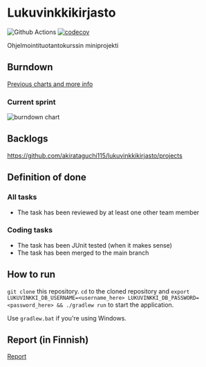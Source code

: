 # Lukuvinkkikirjasto

![Github Actions](https://github.com/mluukkai/ohtu-viikko1-s2020/workflows/Java%20CI%20with%20Gradle/badge.svg)
[![codecov](https://codecov.io/gh/akirataguchi115/lukuvinkkikirjasto/branch/main/graph/badge.svg?token=BPKCNTWMKN)](https://codecov.io/gh/akirataguchi115/lukuvinkkikirjasto)

Ohjelmointituotantokurssin miniprojekti

## Burndown

[Previous charts and more info](burndown/README.md)

### Current sprint

![burndown chart](https://docs.google.com/spreadsheets/d/e/2PACX-1vTSPAfdibpkUDgGOHczsVg5DF-tmEqLKK_36AfyUCIRrMtsTc-OgvZIXIA0AlADklGwNhQrznC2I-cx/pubchart?oid=1919146153&format=image)

## Backlogs

https://github.com/akirataguchi115/lukuvinkkikirjasto/projects

## Definition of done

### All tasks

- The task has been reviewed by at least one other
  team member

### Coding tasks

- The task has been JUnit tested (when it makes sense)
- The task has been merged to the main branch

## How to run

`git clone` this repository. `cd` to the cloned repository and `export LUKUVINKKI_DB_USERNAME=<username_here> LUKUVINKKI_DB_PASSWORD=<password_here> && ./gradlew run`
to start the application.

Use `gradlew.bat` if you're using Windows.

## Report (in Finnish)
[Report](https://docs.google.com/document/d/1SA0bHciu1O6ZRWm4Axm6x1A0I_N10O6tpSImsBvf63c/edit?usp=sharing)

